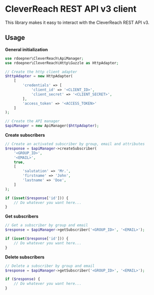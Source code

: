 # CleverReach REST API v3 client

This library makes it easy to interact with the CleverReach REST API v3.

## Usage

**General initialization**

```php
use rdoepner\CleverReach\ApiManager;
use rdoepner\CleverReach\Http\Guzzle as HttpAdapter;

// Create the http client adapter
$httpAdapter = new HttpAdapter(
    [
        'credentials' => [
            'client_id' => '<CLIENT_ID>',
            'client_secret' => '<CLIENT_SECRET>',
        ],
        'access_token' => '<ACCESS_TOKEN>'
    ]
);

// Create the API manager
$apiManager = new ApiManager($httpAdapter);
```

**Create subscribers**

```php
// Create an activated subscriber by group, email and attributes
$response = $apiManager->createSubscriber(
    '<GROUP_ID>',
    '<EMAIL>',
    true,
    [
        'salutation' => 'Mr.',
        'firstname' => 'John',
        'lastname' => 'Doe',
    ]
);

if (isset($response['id'])) {
    // Do whatever you want here...
}
```

**Get subscribers**

```php
// Get a subscriber by group and email
$response = $apiManager->getSubscriber('<GROUP_ID>', '<EMAIL>');

if (isset($response['id'])) {
    // Do whatever you want here...
}
```

**Delete subscribers**

```php
// Delete a subscriber by group and email
$response = $apiManager->getSubscriber('<GROUP_ID>', '<EMAIL>');

if ($response) {
    // Do whatever you want here...
}
```
